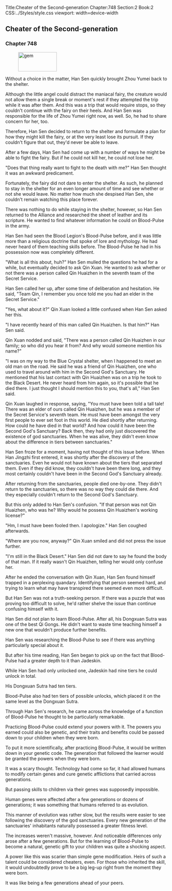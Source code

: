 Title:Cheater of the Second-generation 
Chapter:748 
Section:2 
Book:2 
CSS:../Styles/style.css 
viewport: width=device-width
  
## Cheater of the Second-generation
### Chapter 748 
<figure>
	<img src="../Images/gem.gif" alt="gem" id="gem" width="120" height="60" />
</figure>
  

  
  Without a choice in the matter, Han Sen quickly brought Zhou Yumei back to the shelter.

Although the little angel could distract the maniacal fairy, the creature would not allow them a single break or moment's rest if they attempted the trip while it was after them. And this was a trip that would require stops, so they couldn't continue with the fairy on their heels. And Han Sen was responsible for the life of Zhou Yumei right now, as well. So, he had to share concern for her, too.

Therefore, Han Sen decided to return to the shelter and formulate a plan for how they might kill the fairy, or at the very least lose its pursuit. If they couldn't figure that out, they'd never be able to leave.

After a few days, Han Sen had come up with a number of ways he might be able to fight the fairy. But if he could not kill her, he could not lose her.

"Does that thing really want to fight to the death with me?" Han Sen thought it was an awkward predicament.

Fortunately, the fairy did not dare to enter the shelter. As such, he planned to stay in the shelter for an even longer amount of time and see whether or not she would leave. No matter how much she despised Han Sen, she couldn't remain watching this place forever.

There was nothing to do while staying in the shelter, however, so Han Sen returned to the Alliance and researched the sheet of leather and its scripture. He wanted to find whatever information he could on Blood-Pulse in the army.

Han Sen had seen the Blood Legion's Blood-Pulse before, and it was little more than a religious doctrine that spoke of lore and mythology. He had never heard of them teaching skills before. The Blood-Pulse he had in his possession now was completely different.

"What is all this about, huh?" Han Sen mulled the questions he had for a while, but eventually decided to ask Qin Xuan. He wanted to ask whether or not there was a person called Qin Huaizhen in the seventh team of the Secret Service.

Han Sen called her up, after some time of deliberation and hesitation. He said, "Team Qin, I remember you once told me you had an elder in the Secret Service."

"Yes, what about it?" Qin Xuan looked a little confused when Han Sen asked her this.

"I have recently heard of this man called Qin Huaizhen. Is that him?" Han Sen said.

Qin Xuan nodded and said, "There was a person called Qin Huaizhen in our family; so who did you hear it from? And why would someone mention his name?"

"I was on my way to the Blue Crystal shelter, when I happened to meet an old man on the road. He said he was a friend of Qin Huaizhen, one who used to travel around with him in the Second God's Sanctuary. He mentioned that his last contact with Qin Huaizhen was on a trip he took to the Black Desert. He never heard from him again, so it's possible that he died there. I just thought I should mention this to you, that's all," Han Sen said.

Qin Xuan laughed in response, saying, "You must have been told a tall tale! There was an elder of ours called Qin Huaizhen, but he was a member of the Secret Service's seventh team. He must have been amongst the very first people to ever set foot in this world. He died shortly after returning. How could he have died in that world? And how could it have been the Second God's Sanctuary? Back then, they had only just discovered the existence of god sanctuaries. When he was alive, they didn't even know about the difference in tiers between sanctuaries."

Han Sen froze for a moment, having not thought of this issue before. When Han Jingzhi first entered, it was shortly after the discovery of the sanctuaries. Even he would not have known about the tiers that separated them. Even if they did know, they couldn't have been there long, and they most certainly couldn't have been in the Second God's Sanctuary already.

After returning from the sanctuaries, people died one-by-one. They didn't return to the sanctuaries, so there was no way they could die there. And they especially couldn't return to the Second God's Sanctuary.

But this only added to Han Sen's confusion. "If that person was not Qin Huaizhen, who was he? Why would he possess Qin Huaizhen's working license?"

"Hm, I must have been fooled then. I apologize." Han Sen coughed afterwards.

"Where are you now, anyway?" Qin Xuan smiled and did not press the issue further.

"I'm still in the Black Desert." Han Sen did not dare to say he found the body of that man. If it really wasn't Qin Huaizhen, telling her would only confuse her.

After he ended the conversation with Qin Xuan, Han Sen found himself trapped in a perplexing quandary. Identifying that person seemed hard, and trying to learn what may have transpired there seemed even more difficult.

But Han Sen was not a truth-seeking person. If there was a puzzle that was proving too difficult to solve, he'd rather shelve the issue than continue confusing himself with it.

Han Sen did not plan to learn Blood-Pulse. After all, his Dongxuan Sutra was one of the best Qi Gongs. He didn't want to waste time teaching himself a new one that wouldn't produce further benefits.

Han Sen was researching the Blood-Pulse to see if there was anything particularly special about it.

But after his time reading, Han Sen began to pick up on the fact that Blood-Pulse had a greater depth to it than Jadeskin.

While Han Sen had only unlocked one, Jadeskin had nine tiers he could unlock in total.

His Dongxuan Sutra had ten tiers.

Blood-Pulse also had ten tiers of possible unlocks, which placed it on the same level as the Dongxuan Sutra.

Through Han Sen's research, he came across the knowledge of a function of Blood-Pulse he thought to be particularly remarkable.

Practicing Blood-Pulse could extend your powers with it. The powers you earned could also be genetic, and their traits and benefits could be passed down to your children when they were born.

To put it more scientifically, after practicing Blood-Pulse, it would be written down in your genetic code. The generation that followed the learner would be granted the powers when they were born.

It was a scary thought. Technology had come so far, it had allowed humans to modify certain genes and cure genetic afflictions that carried across generations.

But passing skills to children via their genes was supposedly impossible.

Human genes were affected after a few generations or dozens of generations; it was something that humans referred to as evolution.

This manner of evolution was rather slow, but the results were easier to see following the discovery of the god sanctuaries. Every new generation of the sanctuaries' inhabitants naturally possessed a greater fitness level.

The increases weren't massive, however. And noticeable differences only arose after a few generations. But for the learning of Blood-Pulse to become a natural, genetic gift to your children was quite a shocking aspect.

A power like this was scarier than simple gene modification. Heirs of such a talent could be considered cheaters, even. For those who inherited the skill, it would undoubtedly prove to be a big leg-up right from the moment they were born.

It was like being a few generations ahead of your peers.
